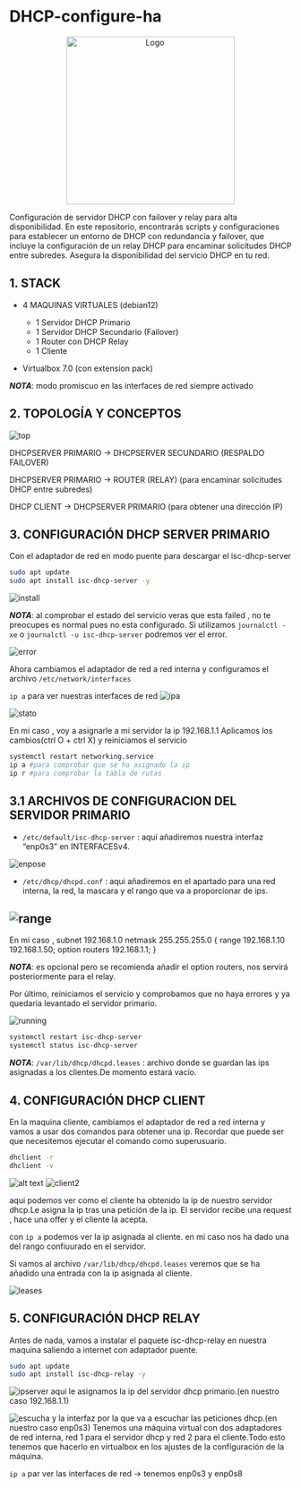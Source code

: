 # DHCP-configure-ha
<div align="center">
  <img src="image.png" alt="Logo" width="300">
</div>

Configuración de servidor DHCP con failover y relay para alta disponibilidad. En este repositorio, encontrarás scripts y configuraciones para establecer un entorno de DHCP con redundancia y failover, que incluye la configuración de un relay DHCP para encaminar solicitudes DHCP entre subredes. Asegura la disponibilidad del servicio DHCP en tu red.

## 1. STACK 

- 4 MAQUINAS VIRTUALES (debian12)
  - 1 Servidor DHCP Primario
  - 1 Servidor DHCP Secundario (Failover)
  - 1 Router con DHCP Relay
  - 1 Cliente

- Virtualbox 7.0 (con extension pack)  

**_NOTA_**: modo promiscuo en las interfaces de red siempre activado
## 2. TOPOLOGÍA Y CONCEPTOS

![top](image-1.png)

DHCPSERVER PRIMARIO -> DHCPSERVER SECUNDARIO (RESPALDO FAILOVER)

DHCPSERVER PRIMARIO -> ROUTER (RELAY) (para encaminar solicitudes DHCP entre subredes)

DHCP CLIENT -> DHCPSERVER PRIMARIO (para obtener una dirección IP)


## 3. CONFIGURACIÓN DHCP SERVER PRIMARIO

Con el adaptador de red en modo puente para descargar el isc-dhcp-server

```bash
sudo apt update
sudo apt install isc-dhcp-server -y
```

![install](image-2.png)


**_NOTA_**: al comprobar el estado del servicio veras que esta failed , no te preocupes es normal pues no esta configurado. Si utilizamos `journalctl -xe` o `journalctl -u isc-dhcp-server` podremos ver el error.

![error](image-3.png)


Ahora cambiamos el adaptador de red a red interna y configuramos el archivo `/etc/network/interfaces`

`ip a` para ver nuestras interfaces de red
![ipa](image-4.png)

![stato](image-5.png)

En mi caso , voy a asignarle a mi servidor la ip 192.168.1.1
Aplicamos los cambios(ctrl O + ctrl X) y reiniciamos el servicio
```bash
systemctl restart networking.service
ip a #para comprobar que se ha asignado la ip
ip r #para comprobar la tabla de rutas
```
## 3.1 ARCHIVOS DE CONFIGURACION DEL SERVIDOR PRIMARIO

- `/etc/default/isc-dhcp-server` : aquí añadiremos nuestra interfaz “enp0s3” en INTERFACESv4.

![enpose](image-6.png)

- `/etc/dhcp/dhcpd.conf` : aqui añadiremos en el apartado para una red interna, la red, la mascara y el rango que va a proporcionar de ips.

![range](image-7.png)
---
En mi caso , subnet 192.168.1.0 netmask 255.255.255.0 { range 192.168.1.10 192.168.1.50;
option routers 192.168.1.1;
}

**_NOTA_**: es opcional pero se recomienda añadir el option routers, nos servirá posteriormente para el relay.

Por último, reiniciamos el servicio y comprobamos que no haya errores y ya quedaria levantado el servidor primario.

![running](image-8.png)

```bash
systemctl restart isc-dhcp-server
systemctl status isc-dhcp-server
```

**_NOTA_**: `/var/lib/dhcp/dhcpd.leases` : archivo donde se guardan las ips asignadas a los clientes.De momento estará vacío.

## 4. CONFIGURACIÓN DHCP CLIENT

En la maquina cliente, cambiamos el adaptador de red a red interna y vamos a usar dos comandos para obtener una ip. Recordar que puede ser que necesitemos ejecutar el comando como superusuario.
```bash
dhclient -r
dhclient -v
```
![alt text](image-9.png)
![client2](image-10.png)

aqui podemos ver como el cliente ha obtenido la ip de nuestro servidor dhcp.Le asigna la ip tras una petición de la ip. El servidor recibe una request , hace una offer y el cliente la acepta.

con `ip a` podemos ver la ip asignada al cliente.
en mi caso nos ha dado una del rango confiuurado en el servidor.

Si vamos al archivo `/var/lib/dhcp/dhcpd.leases` veremos que se ha añadido una entrada con la ip asignada al cliente.

![leases](image-11.png)



## 5. CONFIGURACIÓN DHCP RELAY


Antes de nada, vamos a instalar el paquete isc-dhcp-relay en nuestra maquina saliendo a internet con adaptador puente.

```bash
sudo apt update
sudo apt install isc-dhcp-relay -y
```
![ipserver](image-12.png)
aqui le asignamos la ip del servidor dhcp primario.(en nuestro caso 192.168.1.1)

![escucha](image-13.png)
y la interfaz por la que va a escuchar las peticiones dhcp.(en nuestro caso enp0s3)
Tenemos una máquina virtual con dos adaptadores de red interna, red 1  para el servidor dhcp y red 2 para el cliente.Todo esto tenemos que hacerlo en virtualbox en los ajustes de la configuración de la máquina.


 `ip a` par ver las interfaces de red -> tenemos enp0s3 y enp0s8



